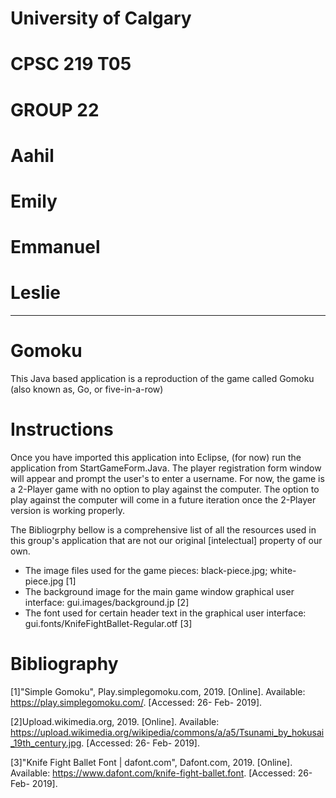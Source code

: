 # University of Calgary
# CPSC 219 T05
# GROUP 22
# Aahil
# Emily
# Emmanuel
# Leslie
----------------------------
# Gomoku

This Java based application is a reproduction of the game called Gomoku (also known as, Go, or five-in-a-row)

# Instructions

Once you have imported this application into Eclipse, (for now) run the application from StartGameForm.Java.
The player registration form window will appear and prompt the user's to enter a username. For now, the game is a 2-Player game with no option to play against the computer. The option to play against the computer will come in a future iteration once the 2-Player version is working properly.

The Bibliogrphy bellow is a comprehensive list of all the resources used in this group's application that are not our original [intelectual] property of our own.

- The image files used for the game pieces: black-piece.jpg; white-piece.jpg [1]
- The background image for the main game window graphical user interface: gui.images/background.jp [2]
- The font used for certain header text in the graphical user interface: gui.fonts/KnifeFightBallet-Regular.otf [3]

# Bibliography

[1]"Simple Gomoku", Play.simplegomoku.com, 2019. [Online]. Available: https://play.simplegomoku.com/. [Accessed: 26- Feb- 2019].

[2]Upload.wikimedia.org, 2019. [Online]. Available: https://upload.wikimedia.org/wikipedia/commons/a/a5/Tsunami_by_hokusai_19th_century.jpg. [Accessed: 26- Feb- 2019].

[3]"Knife Fight Ballet Font | dafont.com", Dafont.com, 2019. [Online]. Available: https://www.dafont.com/knife-fight-ballet.font. [Accessed: 26- Feb- 2019].
